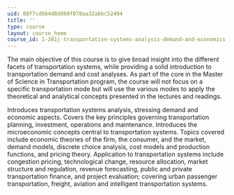 ```yaml
---
uid: 80f7cd664d8d869f078aa32abbc52494
title: ''
type: course
layout: course_home
course_id: 1-201j-transportation-systems-analysis-demand-and-economics-fall-2008
---
```

The main objective of this course is to give broad insight into the different facets of transportation systems, while providing a solid introduction to transportation demand and cost analyses. As part of the core in the Master of Science in Transportation program, the course will not focus on a specific transportation mode but will use the various modes to apply the theoretical and analytical concepts presented in the lectures and readings.

Introduces transportation systems analysis, stressing demand and economic aspects. Covers the key principles governing transportation planning, investment, operations and maintenance. Introduces the microeconomic concepts central to transportation systems. Topics covered include economic theories of the firm, the consumer, and the market, demand models, discrete choice analysis, cost models and production functions, and pricing theory. Application to transportation systems include congestion pricing, technological change, resource allocation, market structure and regulation, revenue forecasting, public and private transportation finance, and project evaluation; covering urban passenger transportation, freight, aviation and intelligent transportation systems.

